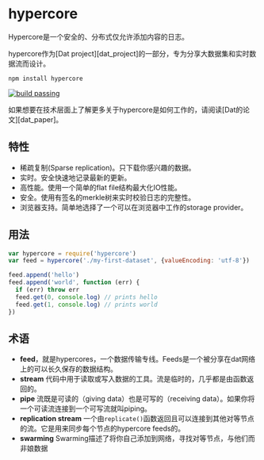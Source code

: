 [build_passing_img]: https://travis-ci.org/mafintosh/hyperdrive.svg?branch=master
[build_passing]: https://travis-ci.org/mafintosh/hyperdrive

# hypercore
Hypercore是一个安全的、分布式仅允许添加内容的日志。

hypercore作为[Dat project][dat_project]的一部分，专为分享大数据集和实时数据流而设计。

    npm install hypercore
    
[![build passing][build_passing_img]][build_passing]

如果想要在技术层面上了解更多关于hypercore是如何工作的，请阅读[Dat的论文][dat_paper]。

## 特性

* 稀疏复制(Sparse replication)。只下载你感兴趣的数据。
* 实时。安全快速地记录最新的更新。
* 高性能。使用一个简单的flat file结构最大化IO性能。
* 安全。使用有签名的merkle树来实时校验日志的完整性。
* 浏览器支持。简单地选择了一个可以在浏览器中工作的storage provider。

## 用法

```javascript
var hypercore = require('hypercore')
var feed = hypercore('./my-first-dataset', {valueEncoding: 'utf-8'})

feed.append('hello')
feed.append('world', function (err) {
  if (err) throw err
  feed.get(0, console.log) // prints hello
  feed.get(1, console.log) // prints world
})
```

## 术语

* **feed**，就是hypercores，一个数据传输专线。Feeds是一个被分享在dat网络上的可以长久保存的数据结构。
* **stream** 代码中用于读取或写入数据的工具。流是临时的，几乎都是由函数返回的。
* **pipe** 流既是可读的（giving data）也是可写的（receiving data）。如果你将一个可读流连接到一个可写流就叫piping。
* **replication stream** 一个由`replicate()`函数返回且可以连接到其他对等节点的流。它是用来同步每个节点的hypercore feeds的。
* **swarming** Swarming描述了将你自己添加到网络，寻找对等节点，与他们而非娘数据